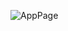 ![AppPage](https://user-images.githubusercontent.com/57585370/93516314-50168680-f943-11ea-8f75-231aa2b3f874.jpg)
